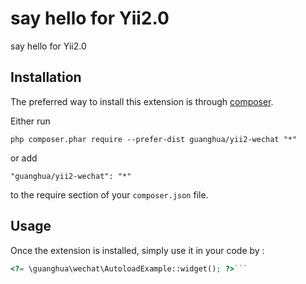 say hello for Yii2.0
====================
say hello for Yii2.0

Installation
------------

The preferred way to install this extension is through [composer](http://getcomposer.org/download/).

Either run

```
php composer.phar require --prefer-dist guanghua/yii2-wechat "*"
```

or add

```
"guanghua/yii2-wechat": "*"
```

to the require section of your `composer.json` file.


Usage
-----

Once the extension is installed, simply use it in your code by  :

```php
<?= \guanghua\wechat\AutoloadExample::widget(); ?>```